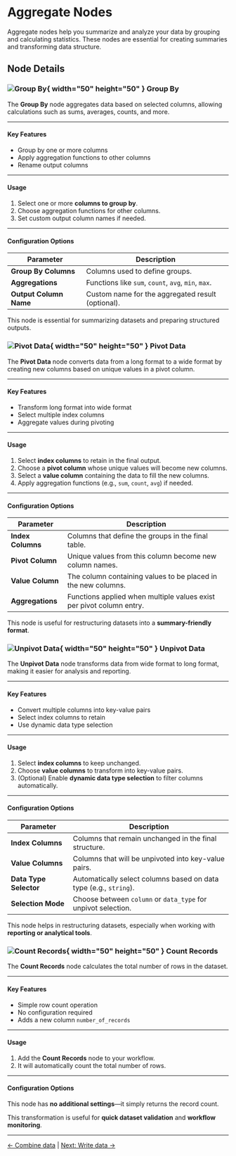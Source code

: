 # Aggregate Nodes

Aggregate nodes help you summarize and analyze your data by grouping and calculating statistics. These nodes are essential for creating summaries and transforming data structure.

## Node Details

### ![Group By](../../../assets/images/nodes/group_by.png){ width="50" height="50" } Group By  

The **Group By** node aggregates data based on selected columns, allowing calculations such as sums, averages, counts, and more.

---

#### **Key Features**  
- Group by one or more columns  
- Apply aggregation functions to other columns  
- Rename output columns  

---

#### **Usage**  
1. Select one or more **columns to group by**.  
2. Choose aggregation functions for other columns.  
3. Set custom output column names if needed.  

---

#### **Configuration Options**  

| Parameter              | Description                                         |
|------------------------|-----------------------------------------------------|
| **Group By Columns**   | Columns used to define groups.                      |
| **Aggregations**       | Functions like `sum`, `count`, `avg`, `min`, `max`. |
| **Output Column Name** | Custom name for the aggregated result (optional).   |

This node is essential for summarizing datasets and preparing structured outputs.

### ![Pivot Data](../../../assets/images/nodes/pivot.png){ width="50" height="50" } Pivot Data  

The **Pivot Data** node converts data from a long format to a wide format by creating new columns based on unique values in a pivot column.

---

#### **Key Features**  
- Transform long format into wide format  
- Select multiple index columns  
- Aggregate values during pivoting  

---

#### **Usage**  
1. Select **index columns** to retain in the final output.  
2. Choose a **pivot column** whose unique values will become new columns.  
3. Select a **value column** containing the data to fill the new columns.  
4. Apply aggregation functions (e.g., `sum`, `count`, `avg`) if needed.  

---

#### **Configuration Options**  

| Parameter         | Description                                                          |
|-------------------|----------------------------------------------------------------------|
| **Index Columns** | Columns that define the groups in the final table.                   |
| **Pivot Column**  | Unique values from this column become new column names.              |
| **Value Column**  | The column containing values to be placed in the new columns.        |
| **Aggregations**  | Functions applied when multiple values exist per pivot column entry. |

This node is useful for restructuring datasets into a **summary-friendly format**.

### ![Unpivot Data](../../../assets/images/nodes/unpivot.png){ width="50" height="50" } Unpivot Data  

The **Unpivot Data** node transforms data from wide format to long format, making it easier for analysis and reporting.

---

#### **Key Features**  
- Convert multiple columns into key-value pairs  
- Select index columns to retain  
- Use dynamic data type selection  

---

#### **Usage**  
1. Select **index columns** to keep unchanged.  
2. Choose **value columns** to transform into key-value pairs.  
3. (Optional) Enable **dynamic data type selection** to filter columns automatically.  

---

#### **Configuration Options**  

| Parameter              | Description                                                       |
|------------------------|-------------------------------------------------------------------|
| **Index Columns**      | Columns that remain unchanged in the final structure.             |
| **Value Columns**      | Columns that will be unpivoted into key-value pairs.              |
| **Data Type Selector** | Automatically select columns based on data type (e.g., `string`). |
| **Selection Mode**     | Choose between `column` or `data_type` for unpivot selection.     |

This node helps in restructuring datasets, especially when working with **reporting or analytical tools**.

### ![Count Records](../../../assets/images/nodes/record_count.png){ width="50" height="50" } Count Records

The **Count Records** node calculates the total number of rows in the dataset.

---

#### **Key Features**  
- Simple row count operation  
- No configuration required  
- Adds a new column `number_of_records`  

---

#### **Usage**  
1. Add the **Count Records** node to your workflow.  
2. It will automatically count the total number of rows.  

---

#### **Configuration Options**  

This node has **no additional settings**—it simply returns the record count.

This transformation is useful for **quick dataset validation** and **workflow monitoring**.

---
[← Combine data](combine.md) | [Next: Write data →](output.md)